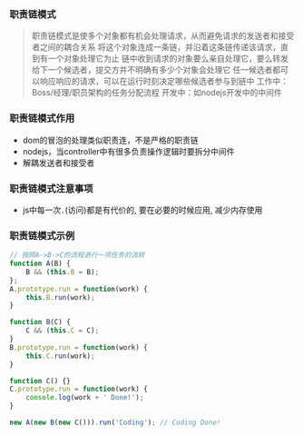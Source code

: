 ### 职责链模式

> 职责链模式是使多个对象都有机会处理请求，从而避免请求的发送者和接受者之间的耦合关系
> 将这个对象连成一条链，并沿着这条链传递该请求，直到有一个对象处理它为止
> 链中收到请求的对象要么亲自处理它，要么转发给下一个候选者，提交方并不明确有多少个对象会处理它
> 任一候选者都可以响应响应的请求，可以在运行时刻决定哪些候选者参与到链中
> 工作中：Boss/经理/职员架构的任务分配流程
> 开发中：如nodejs开发中的中间件

### 职责链模式作用

- dom的冒泡的处理类似职责连，不是严格的职责链
- nodejs，当controller中有很多负责操作逻辑时要拆分中间件
- 解耦发送者和接受者

### 职责链模式注意事项

- js中每一次`.`(访问)都是有代价的, 要在必要的时候应用, 减少内存使用

### 职责链模式示例

```js
// 按照A->B->C的流程进行一项任务的流转
function A(B) {
    B && (this.B = B);
};
A.prototype.run = function(work) {
    this.B.run(work);
}

function B(C) {
    C && (this.C = C);
}
B.prototype.run = function(work) {
    this.C.run(work);
}

function C() {}
C.prototype.run = function(work) {
    console.log(work + ' Done!');
}

new A(new B(new C())).run('Coding'); // Coding Done!
```

